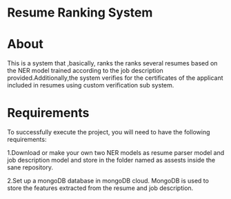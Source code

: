 # Resume Ranking System

# About 
This is a system that ,basically, ranks the ranks several resumes based on the NER model trained according to the job description provided.Additionally,the system verifies for the certificates of the applicant included in resumes using custom verification sub system.

# Requirements
To successfully execute the project, you will need to have the following requirements:


   1.Download or make your own two NER models as resume parser model and job description model and store in the folder named as assests inside the sane repository.
   
   
   2.Set up a mongoDB database in mongoDB cloud. MongoDB is used to store the features extracted from the resume and job description.
